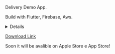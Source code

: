  Delivery Demo App.
 
 Build with Flutter, Firebase, Aws.
 
 
<details>
 <img src="https://user-images.githubusercontent.com/40797880/146843381-363dc61d-4539-4d5d-a961-44cc9eb8a0ae.jpeg" width="200" height="400">
  <img src="https://user-images.githubusercontent.com/40797880/146843380-b8a9e029-2442-4786-92b9-aa336d5e9ab2.jpeg" width="200" height="400">
  <img src="https://user-images.githubusercontent.com/40797880/146843378-028c33db-8d0f-4d39-8538-621e23551115.jpeg" width="200" height="400">
  <img src="https://user-images.githubusercontent.com/40797880/146843377-e7a7b37f-9be9-4647-9552-d2558b862edf.jpeg" width="200" height="400">
 <img src="https://user-images.githubusercontent.com/40797880/146843374-6f71b51f-46d9-4be4-be06-3b535cccc650.jpeg" width="200" height="400">
  <img src="https://user-images.githubusercontent.com/40797880/146843386-68fb154f-f685-47dd-bb87-16ec978a2e25.jpeg" width="200" height="400">
 <img src="https://user-images.githubusercontent.com/40797880/146843382-c58a7364-fca8-482f-a555-04d7f4fb8960.jpeg" width="200" height="400">
 <img src="https://user-images.githubusercontent.com/40797880/146843388-1ca89c04-f322-49b1-a782-21c7688227bb.jpeg" width="200" height="400">
 <img src="https://user-images.githubusercontent.com/40797880/146843371-2dc2e4ff-d4d7-41ef-8625-b6cd7da6b789.jpeg" width="200" height="400">
 <img src="https://user-images.githubusercontent.com/40797880/146843391-660d5f83-5843-4e93-a0cb-c4f3e38f087e.jpeg" width="200" height="400">
 <img src="https://user-images.githubusercontent.com/40797880/146843375-28ca18fd-f20d-4525-a493-d285375cf4ac.jpeg" width="200" height="400">


</details>
 
 
 <a id="raw-url" href="https://buycheap.app.br/delivery.apk">Download Link</a>

Soon it will be avalible on Apple Store e App Store!
